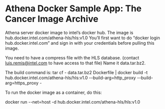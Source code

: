 # Athena Docker Sample App: The Cancer Image Archive

Athena server docker image to intel’s docker hub. 
The image is hub.docker.intel.com/athena-hls/hls:v1.0 
You’ll first want to do “docker login hub.docker.intel.com” and sign in with your credentials before pulling this image.

You need to have a compress file with the HLS database.
(contact luis.remis@intel.com to have access to that file) 
Name it data.tar.bz2. 

The build command is: 
tar cf - data.tar.bz2 Dockerfile | docker build -t hub.docker.intel.com/athena-hls/hls:v1.0 --build-arg=http_proxy --build-arg=https_proxy  -
 
To run the docker image as a container, do this:
 
docker run --net=host -d hub.docker.intel.com/athena-hls/hls:v1.0

